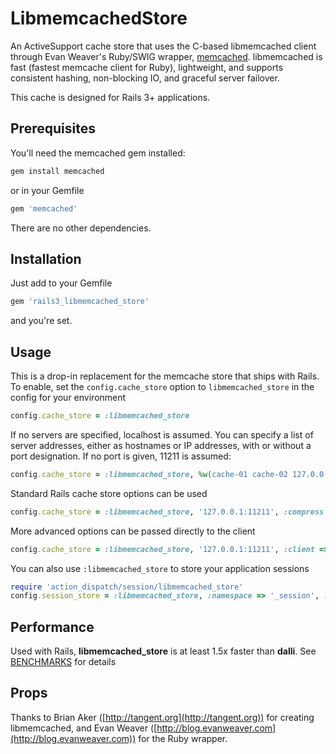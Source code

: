 # LibmemcachedStore

An ActiveSupport cache store that uses the C-based libmemcached client through Evan Weaver's Ruby/SWIG wrapper, [memcached](https://github.com/evan/memcached). libmemcached is fast (fastest memcache client for Ruby), lightweight, and supports consistent hashing, non-blocking IO, and graceful server failover.

This cache is designed for Rails 3+ applications.

## Prerequisites

You'll need the memcached gem installed:

```ruby
gem install memcached
```

or in your Gemfile

```ruby
gem 'memcached'
```

There are no other dependencies.

## Installation

Just add to your Gemfile

```ruby
gem 'rails3_libmemcached_store'
```

and you're set.

## Usage

This is a drop-in replacement for the memcache store that ships with Rails. To
enable, set the `config.cache_store` option to `libmemcached_store`
in the config for your environment

```ruby
config.cache_store = :libmemcached_store
```

If no servers are specified, localhost is assumed. You can specify a list of
server addresses, either as hostnames or IP addresses, with or without a port
designation. If no port is given, 11211 is assumed:

```ruby
config.cache_store = :libmemcached_store, %w(cache-01 cache-02 127.0.0.1:11212)
```

Standard Rails cache store options can be used

```ruby
config.cache_store = :libmemcached_store, '127.0.0.1:11211', :compress => true, :expires_in => 3600
```

More advanced options can be passed directly to the client

```ruby
config.cache_store = :libmemcached_store, '127.0.0.1:11211', :client => { :binary_protocol => true, :no_block => true }
```

You can also use `:libmemcached_store` to store your application sessions

```ruby
require 'action_dispatch/session/libmemcached_store'
config.session_store = :libmemcached_store, :namespace => '_session', :expire_after => 1800
```

## Performance

Used with Rails, __libmemcached_store__ is at least 1.5x faster than __dalli__. See [BENCHMARKS](https://github.com/ccocchi/libmemcached_store/blob/master/BENCHMARKS)
for details

## Props

Thanks to Brian Aker ([http://tangent.org](http://tangent.org)) for creating libmemcached, and Evan
Weaver ([http://blog.evanweaver.com](http://blog.evanweaver.com)) for the Ruby wrapper.